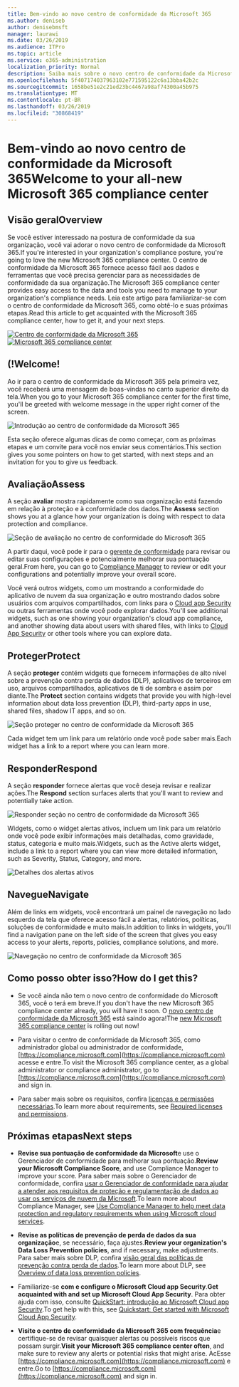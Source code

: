 ```yaml
---
title: Bem-vindo ao novo centro de conformidade da Microsoft 365
ms.author: deniseb
author: denisebmsft
manager: laurawi
ms.date: 03/26/2019
ms.audience: ITPro
ms.topic: article
ms.service: o365-administration
localization_priority: Normal
description: Saiba mais sobre o novo centro de conformidade da Microsoft 365, incluindo o que ele contém, como obtê-lo e suas próximas etapas.
ms.openlocfilehash: 5f407174037963102e771595122c6a13bba42b2c
ms.sourcegitcommit: 1658be51e2c21ed23bc4467a98af74300a45b975
ms.translationtype: MT
ms.contentlocale: pt-BR
ms.lasthandoff: 03/26/2019
ms.locfileid: "30868419"
---
```

# <a name="welcome-to-your-all-new-microsoft-365-compliance-center"></a><span data-ttu-id="c5922-103">Bem-vindo ao novo centro de conformidade da Microsoft 365</span><span class="sxs-lookup"><span data-stu-id="c5922-103">Welcome to your all-new Microsoft 365 compliance center</span></span>

## <a name="overview"></a><span data-ttu-id="c5922-104">Visão geral</span><span class="sxs-lookup"><span data-stu-id="c5922-104">Overview</span></span>

<span data-ttu-id="c5922-105">Se você estiver interessado na postura de conformidade da sua organização, você vai adorar o novo centro de conformidade da Microsoft 365.</span><span class="sxs-lookup"><span data-stu-id="c5922-105">If you're interested in your organization's compliance posture, you're going to love the new Microsoft 365 compliance center.</span></span> <span data-ttu-id="c5922-106">O centro de conformidade da Microsoft 365 fornece acesso fácil aos dados e ferramentas que você precisa gerenciar para as necessidades de conformidade da sua organização.</span><span class="sxs-lookup"><span data-stu-id="c5922-106">The Microsoft 365 compliance center provides easy access to the data and tools you need to manage to your organization's compliance needs.</span></span> <span data-ttu-id="c5922-107">Leia este artigo para familiarizar-se com o centro de conformidade da Microsoft 365, como obtê-lo e suas próximas etapas.</span><span class="sxs-lookup"><span data-stu-id="c5922-107">Read this article to get acquainted with the Microsoft 365 compliance center, how to get it, and your next steps.</span></span>

<span data-ttu-id="c5922-108">[![Centro de conformidade da Microsoft 365](media/m365-compliance-center.png)](https://compliance.microsoft.com)</span><span class="sxs-lookup"><span data-stu-id="c5922-108">[![Microsoft 365 compliance center](media/m365-compliance-center.png)](https://compliance.microsoft.com)</span></span>

## <a name="welcome"></a><span data-ttu-id="c5922-109">(!</span><span class="sxs-lookup"><span data-stu-id="c5922-109">Welcome!</span></span>

<span data-ttu-id="c5922-110">Ao ir para o centro de conformidade da Microsoft 365 pela primeira vez, você receberá uma mensagem de boas-vindas no canto superior direito da tela.</span><span class="sxs-lookup"><span data-stu-id="c5922-110">When you go to your Microsoft 365 compliance center for the first time, you'll be greeted with welcome message in the upper right corner of the screen.</span></span>

![Introdução ao centro de conformidade da Microsoft 365](media/m365-compliancecenter-welcomesteps.png)

<span data-ttu-id="c5922-112">Esta seção oferece algumas dicas de como começar, com as próximas etapas e um convite para você nos enviar seus comentários.</span><span class="sxs-lookup"><span data-stu-id="c5922-112">This section gives you some pointers on how to get started, with next steps and an invitation for you to give us feedback.</span></span>

## <a name="assess"></a><span data-ttu-id="c5922-113">Avaliação</span><span class="sxs-lookup"><span data-stu-id="c5922-113">Assess</span></span>

<span data-ttu-id="c5922-114">A seção **avaliar** mostra rapidamente como sua organização está fazendo em relação à proteção e à conformidade dos dados.</span><span class="sxs-lookup"><span data-stu-id="c5922-114">The **Assess** section shows you at a glance how your organization is doing with respect to data protection and compliance.</span></span>

![Seção de avaliação no centro de conformidade do Microsoft 365](media/m365-compliance-center-assess.png)

<span data-ttu-id="c5922-116">A partir daqui, você pode ir para o [gerente de conformidade](meet-data-protection-and-regulatory-reqs-using-microsoft-cloud.md) para revisar ou editar suas configurações e potencialmente melhorar sua pontuação geral.</span><span class="sxs-lookup"><span data-stu-id="c5922-116">From here, you can go to [Compliance Manager](meet-data-protection-and-regulatory-reqs-using-microsoft-cloud.md) to review or edit your configurations and potentially improve your overall score.</span></span>

<span data-ttu-id="c5922-117">Você verá outros widgets, como um mostrando a conformidade do aplicativo de nuvem da sua organização e outro mostrando dados sobre usuários com arquivos compartilhados, com links para o [Cloud app Security](https://docs.microsoft.com/cloud-app-security/) ou outras ferramentas onde você pode explorar dados.</span><span class="sxs-lookup"><span data-stu-id="c5922-117">You'll see additional widgets, such as one showing your organization's cloud app compliance, and another showing data about users with shared files, with links to [Cloud App Security](https://docs.microsoft.com/cloud-app-security/) or other tools where you can explore data.</span></span>

## <a name="protect"></a><span data-ttu-id="c5922-118">Proteger</span><span class="sxs-lookup"><span data-stu-id="c5922-118">Protect</span></span>

<span data-ttu-id="c5922-119">A seção **proteger** contém widgets que fornecem informações de alto nível sobre a prevenção contra perda de dados (DLP), aplicativos de terceiros em uso, arquivos compartilhados, aplicativos de ti de sombra e assim por diante.</span><span class="sxs-lookup"><span data-stu-id="c5922-119">The **Protect** section contains widgets that provide you with high-level information about data loss prevention (DLP), third-party apps in use, shared files, shadow IT apps, and so on.</span></span> 

![Seção proteger no centro de conformidade da Microsoft 365](media/m365-compliance-center-protect.png)

<span data-ttu-id="c5922-121">Cada widget tem um link para um relatório onde você pode saber mais.</span><span class="sxs-lookup"><span data-stu-id="c5922-121">Each widget has a link to a report where you can learn more.</span></span>

## <a name="respond"></a><span data-ttu-id="c5922-122">Responder</span><span class="sxs-lookup"><span data-stu-id="c5922-122">Respond</span></span>

<span data-ttu-id="c5922-123">A seção **responder** fornece alertas que você deseja revisar e realizar ações.</span><span class="sxs-lookup"><span data-stu-id="c5922-123">The **Respond** section surfaces alerts that you'll want to review and potentially take action.</span></span>

![Responder seção no centro de conformidade da Microsoft 365](media/m365-compliance-center-respond.png)

<span data-ttu-id="c5922-125">Widgets, como o widget alertas ativos, incluem um link para um relatório onde você pode exibir informações mais detalhadas, como gravidade, status, categoria e muito mais.</span><span class="sxs-lookup"><span data-stu-id="c5922-125">Widgets, such as the Active alerts widget, include a link to a report where you can view more detailed information, such as Severity, Status, Category, and more.</span></span>

![Detalhes dos alertas ativos](media/m365-compliance-center-alerts-details.png) 

## <a name="navigate"></a><span data-ttu-id="c5922-127">Navegue</span><span class="sxs-lookup"><span data-stu-id="c5922-127">Navigate</span></span>

<span data-ttu-id="c5922-128">Além de links em widgets, você encontrará um painel de navegação no lado esquerdo da tela que oferece acesso fácil a alertas, relatórios, políticas, soluções de conformidade e muito mais.</span><span class="sxs-lookup"><span data-stu-id="c5922-128">In addition to links in widgets, you'll find a navigation pane on the left side of the screen that gives you easy access to your alerts, reports, policies, compliance solutions, and more.</span></span> 

![Navegação no centro de conformidade da Microsoft 365](media/m365-compliance-center-leftnav.png)

## <a name="how-do-i-get-this"></a><span data-ttu-id="c5922-130">Como posso obter isso?</span><span class="sxs-lookup"><span data-stu-id="c5922-130">How do I get this?</span></span>

- <span data-ttu-id="c5922-131">Se você ainda não tem o novo centro de conformidade do Microsoft 365, você o terá em breve.</span><span class="sxs-lookup"><span data-stu-id="c5922-131">If you don't have the new Microsoft 365 compliance center already, you will have it soon.</span></span> <span data-ttu-id="c5922-132">O [novo centro de conformidade da Microsoft 365](microsoft-security-and-compliance.md#microsoft-365-compliance-center) está saindo agora!</span><span class="sxs-lookup"><span data-stu-id="c5922-132">The [new Microsoft 365 compliance center](microsoft-security-and-compliance.md#microsoft-365-compliance-center) is rolling out now!</span></span>

- <span data-ttu-id="c5922-133">Para visitar o centro de conformidade da Microsoft 365, como administrador global ou administrador de conformidade, [https://compliance.microsoft.com](https://compliance.microsoft.com) acesse e entre.</span><span class="sxs-lookup"><span data-stu-id="c5922-133">To visit the Microsoft 365 compliance center, as a global administrator or compliance administrator, go to [https://compliance.microsoft.com](https://compliance.microsoft.com) and sign in.</span></span> 

- <span data-ttu-id="c5922-134">Para saber mais sobre os requisitos, confira [licenças e permissões necessárias](microsoft-security-and-compliance.md#required-licenses-and-permissions).</span><span class="sxs-lookup"><span data-stu-id="c5922-134">To learn more about requirements, see [Required licenses and permissions](microsoft-security-and-compliance.md#required-licenses-and-permissions).</span></span>

## <a name="next-steps"></a><span data-ttu-id="c5922-135">Próximas etapas</span><span class="sxs-lookup"><span data-stu-id="c5922-135">Next steps</span></span>

- <span data-ttu-id="c5922-136">**Revise sua pontuação de conformidade da Microsoft**e use o Gerenciador de conformidade para melhorar sua pontuação.</span><span class="sxs-lookup"><span data-stu-id="c5922-136">**Review your Microsoft Compliance Score**, and use Compliance Manager to improve your score.</span></span> <span data-ttu-id="c5922-137">Para saber mais sobre o Gerenciador de conformidade, confira [usar o Gerenciador de conformidade para ajudar a atender aos requisitos de proteção e regulamentação de dados ao usar os serviços de nuvem da Microsoft](meet-data-protection-and-regulatory-reqs-using-microsoft-cloud.md).</span><span class="sxs-lookup"><span data-stu-id="c5922-137">To learn more about Compliance Manager, see [Use Compliance Manager to help meet data protection and regulatory requirements when using Microsoft cloud services](meet-data-protection-and-regulatory-reqs-using-microsoft-cloud.md).</span></span>

- <span data-ttu-id="c5922-138">**Revise as políticas de prevenção de perda de dados da sua organização**e, se necessário, faça ajustes.</span><span class="sxs-lookup"><span data-stu-id="c5922-138">**Review your organization's Data Loss Prevention policies**, and if necessary, make adjustments.</span></span> <span data-ttu-id="c5922-139">Para saber mais sobre DLP, confira [visão geral das políticas de prevenção contra perda de dados](data-loss-prevention-policies.md).</span><span class="sxs-lookup"><span data-stu-id="c5922-139">To learn more about DLP, see [Overview of data loss prevention policies](data-loss-prevention-policies.md).</span></span> 

- <span data-ttu-id="c5922-140">Familiarize-se **com e configure o Microsoft Cloud app Security**.</span><span class="sxs-lookup"><span data-stu-id="c5922-140">**Get acquainted with and set up Microsoft Cloud App Security**.</span></span> <span data-ttu-id="c5922-141">Para obter ajuda com isso, consulte [QuickStart: introdução ao Microsoft Cloud app Security](https://docs.microsoft.com/cloud-app-security/getting-started-with-cloud-app-security).</span><span class="sxs-lookup"><span data-stu-id="c5922-141">To get help with this, see [Quickstart: Get started with Microsoft Cloud App Security](https://docs.microsoft.com/cloud-app-security/getting-started-with-cloud-app-security).</span></span>  

- <span data-ttu-id="c5922-142">**Visite o centro de conformidade da Microsoft 365 com frequência**e certifique-se de revisar quaisquer alertas ou possíveis riscos que possam surgir.</span><span class="sxs-lookup"><span data-stu-id="c5922-142">**Visit your Microsoft 365 compliance center often**, and make sure to review any alerts or potential risks that might arise.</span></span> <span data-ttu-id="c5922-143">AcEsse [https://compliance.microsoft.com](https://compliance.microsoft.com) e entre.</span><span class="sxs-lookup"><span data-stu-id="c5922-143">Go to [https://compliance.microsoft.com](https://compliance.microsoft.com) and sign in.</span></span>